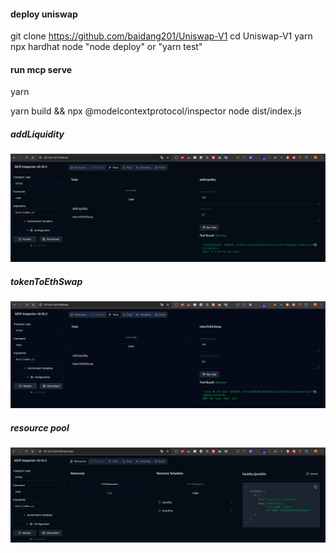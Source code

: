 #### deploy uniswap
git clone https://github.com/baidang201/Uniswap-V1
cd Uniswap-V1
yarn
npx hardhat node
"node deploy"  or  "yarn test"

#### run mcp serve

yarn

yarn build && npx @modelcontextprotocol/inspector node dist/index.js

##### addLiquidity
![alt text](image-2.png)
##### tokenToEthSwap
![alt text](image-1.png)
##### resource pool
![alt text](image.png)